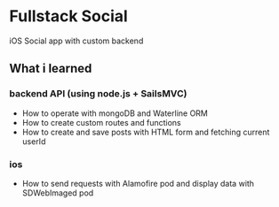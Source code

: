 # Fullstack Social

iOS Social app with custom backend

## What i learned
### backend API (using node.js + SailsMVC)
* How to operate with mongoDB and Waterline ORM
* How to create custom routes and functions
* How to create and save posts with HTML form and fetching current userId

### ios
* How to send requests with Alamofire pod and display data with SDWebImaged pod
